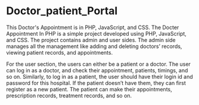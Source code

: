 # Doctor_patient_Portal
This Doctor's Appointment is in PHP, JavaScript, and CSS. 
The Docter Appointment In PHP is a simple project developed using PHP, JavaScript, and CSS. The project contains admin and user sides. The admin side manages all the management like adding and deleting doctors’ records, viewing patient records, and appointments.

For the user section, the users can either be a patient or a doctor. The user can log in as a doctor, and check their appointment, patients, timings, and so on. Similarly, to log in as a patient, the user should have their login id and password for this hospital. If the patient doesn’t have them, they can first register as a new patient. The patient can make their appointments, prescription records, treatment records, and so on.
